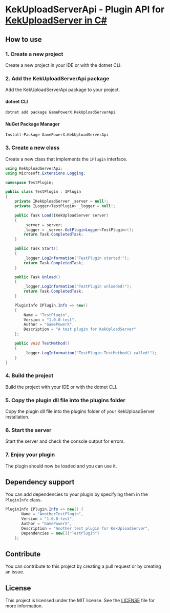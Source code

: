# KekUploadServerApi - Plugin API for [KekUploadServer in C#](https://github.com/GamePowerX/KekUploadServer)

## How to use

### 1. Create a new project

Create a new project in your IDE or with the dotnet CLI.

### 2. Add the KekUploadServerApi package

Add the KekUploadServerApi package to your project.

#### dotnet CLI

```bash
dotnet add package GamePowerX.KekUploadServerApi
```

#### NuGet Package Manager

```
Install-Package GamePowerX.KekUploadServerApi
```

### 3. Create a new class

Create a new class that implements the `IPlugin` interface.

```csharp
using KekUploadServerApi;
using Microsoft.Extensions.Logging;

namespace TestPlugin;

public class TestPlugin : IPlugin
{
    private IKekUploadServer _server = null!;
    private ILogger<TestPlugin> _logger = null!;

    public Task Load(IKekUploadServer server)
    {
        _server = server;
        _logger = _server.GetPluginLogger<TestPlugin>();
        return Task.CompletedTask;
    }

    public Task Start()
    {
        _logger.LogInformation("TestPlugin started!");
        return Task.CompletedTask;
    }

    public Task Unload()
    {
        _logger.LogInformation("TestPlugin unloaded!");
        return Task.CompletedTask;
    }

    PluginInfo IPlugin.Info => new()
    {
        Name = "TestPlugin",
        Version = "1.0.0-test",
        Author = "GamePowerX",
        Description = "A test plugin for KekUploadServer"
    };

    public void TestMethod()
    {
        _logger.LogInformation("TestPlugin.TestMethod() called!");
    }
}
```

### 4. Build the project

Build the project with your IDE or with the dotnet CLI.

### 5. Copy the plugin dll file into the plugins folder

Copy the plugin dll file into the plugins folder of your KekUploadServer installation.

### 6. Start the server

Start the server and check the console output for errors.

### 7. Enjoy your plugin

The plugin should now be loaded and you can use it.

## Dependency support

You can add dependencies to your plugin by specifying them in the `PluginInfo` class.

```csharp
PluginInfo IPlugin.Info => new() {
       Name = "AnotherTestPlugin",
       Version = "1.0.0-test",
       Author = "GamePowerX",
       Description = "Another test plugin for KekUploadServer",
       Dependencies = new[]{"TestPlugin"}
    };
```

## Contribute

You can contribute to this project by creating a pull request or by creating an issue.

## License

This project is licensed under the MIT license. See
the [LICENSE](https://github.com/GamePowerX/KekUploadServerApi/blob/master/LICENSE) file for more information.
